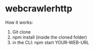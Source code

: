 # webcrawlerhttp

How it works:

1. Git clone
2. npm install (inside the cloned folder)
3. in the CLI: npm start YOUR-WEB-URL
